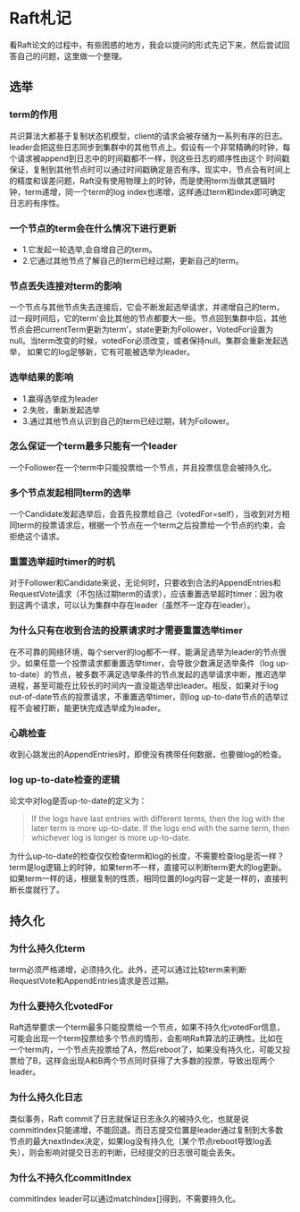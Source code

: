 # Raft札记

看Raft论文的过程中，有些困惑的地方，我会以提问的形式先记下来，然后尝试回答自己的问题，这里做一个整理。

## 选举

### term的作用

共识算法大都基于复制状态机模型，client的请求会被存储为一系列有序的日志。leader会把这些日志同步到集群中的其他节点上。假设有一个非常精确的时钟，每个请求被append到日志中的时间戳都不一样，则这些日志的顺序性由这个
时间戳保证，复制到其他节点时可以通过时间戳确定是否有序。现实中，节点会有时间上的精度和误差问题，Raft没有使用物理上的时钟，而是使用term当做其逻辑时钟，term递增，同一个term的log index也递增，这样通过term和index即可确定日志的有序性。

### 一个节点的term会在什么情况下进行更新

- 1.它发起一轮选举,会自增自己的term。
- 2.它通过其他节点了解自己的term已经过期，更新自己的term。

### 节点丢失连接对term的影响

一个节点与其他节点失去连接后，它会不断发起选举请求，并递增自己的term，过一段时间后，它的term'会比其他的节点都要大一些。节点回到集群中后，其他节点会把currentTerm更新为term’，state更新为Follower，VotedFor设置为null。当term改变的时候，votedFor必须改变，或者保持null。集群会重新发起选举， 如果它的log足够新，它有可能被选举为leader。

### 选举结果的影响

- 1.赢得选举成为leader
- 2.失败，重新发起选举
- 3.通过其他节点认识到自己的term已经过期，转为Follower。

### 怎么保证一个term最多只能有一个leader

一个Follower在一个term中只能投票给一个节点，并且投票信息会被持久化。

### 多个节点发起相同term的选举

一个Candidate发起选举后，会首先投票给自己（votedFor=self），当收到对方相同term的投票请求后，根据一个节点在一个term之后投票给一个节点的约束，会拒绝这个请求。

### 重置选举超时timer的时机

对于Follower和Candidate来说，无论何时，只要收到合法的AppendEntries和RequestVote请求（不包括过期term的请求），应该重置选举超时timer：因为收到这两个请求，可以认为集群中存在leader（虽然不一定存在leader）。

### 为什么只有在收到合法的投票请求时才需要重置选举timer

在不可靠的网络环境，每个server的log都不一样，能满足选举为leader的节点很少。如果任意一个投票请求都重置选举timer，会导致少数满足选举条件（log up-to-date）的节点，被多数不满足选举条件的节点发起的选举请求中断，推迟选举进程，甚至可能在比较长的时间内一直没能选举出leader。相反，如果对于log out-of-date节点的投票请求，不重置选举timer，则log up-to-date节点的选举过程不会被打断，能更快完成选举成为leader。

### 心跳检查

收到心跳发出的AppendEntries时，即使没有携带任何数据，也要做log的检查。

### log up-to-date检查的逻辑

论文中对log是否up-to-date的定义为：
>If the logs have last entries with different terms, then the log with the later term is more up-to-date. If the logs end with the same term, then whichever log is longer is more up-to-date.

为什么up-to-date的检查仅仅检查term和log的长度，不需要检查log是否一样？term是log逻辑上的时钟，如果term不一样，直接可以判断term更大的log更新。如果term一样的话，根据复制的性质，相同位置的log内容一定是一样的，直接判断长度就行了。

## 持久化

### 为什么持久化term

term必须严格递增，必须持久化。此外，还可以通过比较term来判断RequestVote和AppendEntries请求是否过期。

### 为什么要持久化votedFor

Raft选举要求一个term最多只能投票给一个节点，如果不持久化votedFor信息，可能会出现一个term投票给多个节点的情形，会影响Raft算法的正确性。比如在一个term内，一个节点先投票给了A，然后reboot了，如果没有持久化，可能又投票给了B，这样会出现A和B两个节点同时获得了大多数的投票，导致出现两个leader。

### 为什么持久化日志

类似事务，Raft commit了日志就保证日志永久的被持久化，也就是说commitIndex只能递增，不能回退。而日志提交位置是leader通过复制到大多数节点的最大nextIndex决定，如果log没有持久化（某个节点reboot导致log丢失），则会影响对提交日志的判断，已经提交的日志很可能会丢失。

### 为什么不持久化commitIndex

commitIndex leader可以通过matchIndex[]得到，不需要持久化。
